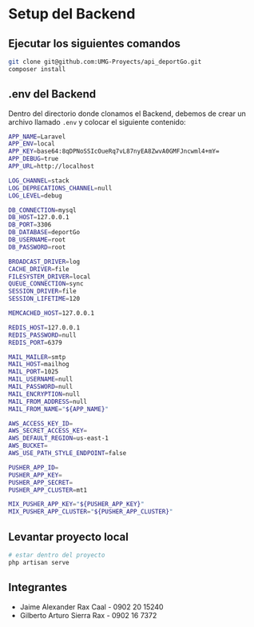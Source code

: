 # Setup del Backend

## Ejecutar los siguientes comandos

```bash
git clone git@github.com:UMG-Proyects/api_deportGo.git
composer install
```

## .env del Backend

Dentro del directorio donde clonamos el Backend, debemos de crear un archivo llamado `.env` y colocar el siguiente contenido:


```bash
APP_NAME=Laravel
APP_ENV=local
APP_KEY=base64:8qDPNoSSIcOueRq7vL87nyEA8ZwvA0GMFJncwml4+mY=
APP_DEBUG=true
APP_URL=http://localhost

LOG_CHANNEL=stack
LOG_DEPRECATIONS_CHANNEL=null
LOG_LEVEL=debug

DB_CONNECTION=mysql
DB_HOST=127.0.0.1
DB_PORT=3306
DB_DATABASE=deportGo
DB_USERNAME=root
DB_PASSWORD=root

BROADCAST_DRIVER=log
CACHE_DRIVER=file
FILESYSTEM_DRIVER=local
QUEUE_CONNECTION=sync
SESSION_DRIVER=file
SESSION_LIFETIME=120

MEMCACHED_HOST=127.0.0.1

REDIS_HOST=127.0.0.1
REDIS_PASSWORD=null
REDIS_PORT=6379

MAIL_MAILER=smtp
MAIL_HOST=mailhog
MAIL_PORT=1025
MAIL_USERNAME=null
MAIL_PASSWORD=null
MAIL_ENCRYPTION=null
MAIL_FROM_ADDRESS=null
MAIL_FROM_NAME="${APP_NAME}"

AWS_ACCESS_KEY_ID=
AWS_SECRET_ACCESS_KEY=
AWS_DEFAULT_REGION=us-east-1
AWS_BUCKET=
AWS_USE_PATH_STYLE_ENDPOINT=false

PUSHER_APP_ID=
PUSHER_APP_KEY=
PUSHER_APP_SECRET=
PUSHER_APP_CLUSTER=mt1

MIX_PUSHER_APP_KEY="${PUSHER_APP_KEY}"
MIX_PUSHER_APP_CLUSTER="${PUSHER_APP_CLUSTER}"
```
## Levantar proyecto local

```bash
# estar dentro del proyecto
php artisan serve
```

## Integrantes

- Jaime Alexander Rax Caal - 0902 20 15240
- Gilberto Arturo Sierra Rax - 0902 16 7372